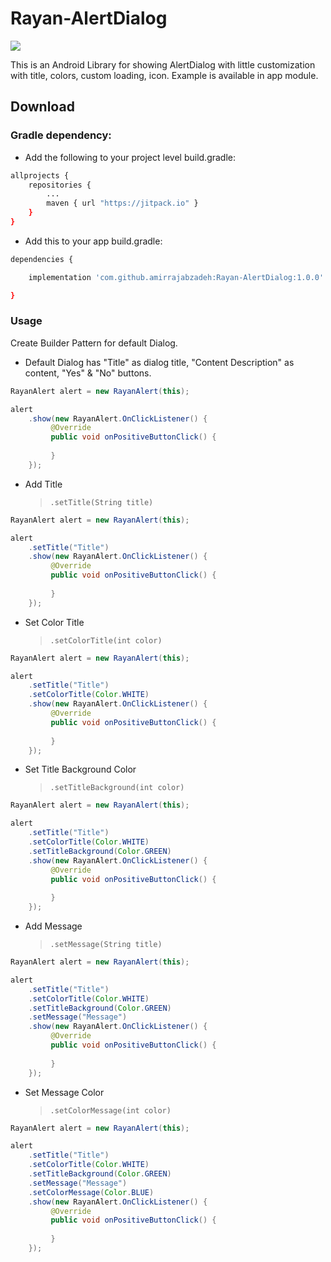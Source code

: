
# Rayan-AlertDialog

[![](https://jitpack.io/v/amirrajabzadeh/Rayan-AlertDialog.svg)](https://jitpack.io/#amirrajabzadeh/Rayan-AlertDialog)

This is an Android Library for showing AlertDialog with little customization with title, colors, custom loading, icon.
Example is available in app module.

## Download

### Gradle dependency:

- Add the following to your project level build.gradle:
```bash
allprojects {
	repositories {
		...
		maven { url "https://jitpack.io" }
	}
}
```


- Add this to your app build.gradle:
```bash
dependencies {

	implementation 'com.github.amirrajabzadeh:Rayan-AlertDialog:1.0.0'

}
```

### Usage

Create Builder Pattern for default Dialog.

- Default Dialog has "Title" as dialog title, "Content Description" as content, "Yes" & "No" buttons.

```java
RayanAlert alert = new RayanAlert(this);

alert
	.show(new RayanAlert.OnClickListener() {
	     @Override
	     public void onPositiveButtonClick() {
         
	     }
	});
```

- Add Title
  > `.setTitle(String title)`

```java
RayanAlert alert = new RayanAlert(this);

alert
	.setTitle("Title")
	.show(new RayanAlert.OnClickListener() {
	     @Override
	     public void onPositiveButtonClick() {
         
	     }
	});
```

- Set Color Title
  > `.setColorTitle(int color)`

```java
RayanAlert alert = new RayanAlert(this);

alert
	.setTitle("Title")
	.setColorTitle(Color.WHITE)
	.show(new RayanAlert.OnClickListener() {
	     @Override
	     public void onPositiveButtonClick() {
         
	     }
	});
```

- Set Title  Background Color
  > `.setTitleBackground(int color)`

```java
RayanAlert alert = new RayanAlert(this);

alert
	.setTitle("Title")
	.setColorTitle(Color.WHITE)
	.setTitleBackground(Color.GREEN)
	.show(new RayanAlert.OnClickListener() {
	     @Override
	     public void onPositiveButtonClick() {
         
	     }
	});
```

- Add Message
  > `.setMessage(String title)`

```java
RayanAlert alert = new RayanAlert(this);

alert
	.setTitle("Title")
	.setColorTitle(Color.WHITE)
	.setTitleBackground(Color.GREEN)
	.setMessage("Message")
	.show(new RayanAlert.OnClickListener() {
	     @Override
	     public void onPositiveButtonClick() {
         
	     }
	});
```

- Set Message Color
  > `.setColorMessage(int color)`

```java
RayanAlert alert = new RayanAlert(this);

alert
	.setTitle("Title")
	.setColorTitle(Color.WHITE)
	.setTitleBackground(Color.GREEN)
	.setMessage("Message")
	.setColorMessage(Color.BLUE)
	.show(new RayanAlert.OnClickListener() {
	     @Override
	     public void onPositiveButtonClick() {
         
	     }
	});
```
